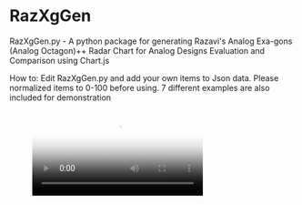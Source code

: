 # RazXgGen

RazXgGen.py - A python package for generating Razavi's Analog Exa-gons (Analog Octagon)++ 
Radar Chart for Analog Designs Evaluation and Comparison using Chart.js

How to:
Edit RazXgGen.py and add your own items to Json data.
Please normalized items to 0-100 before using.
7 different examples are also included for demonstration

<!-- blank line -->
<figure class="video_container">
  <video controls="true" allowfullscreen="false" poster="video/octagon.png">
    <source src="video/output.mp4" type="video/mp4">
  </video>
</figure>
<!-- blank line -->

